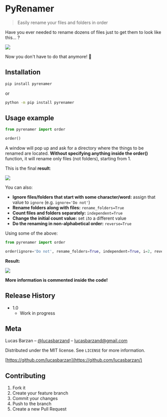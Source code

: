 # PyRenamer
> Easily rename your files and folders in order

Have you ever needed to rename dozens of files just to get them to look like this... ?

![](https://github.com/lucasbarzan/py-renamer/blob/master/header.jpg)

Now you don't have to do that anymore! :tada:

## Installation

```sh
pip install pyrenamer
```
or
```sh
python -m pip install pyrenamer
```

## Usage example

```python
from pyrenamer import order

order()
```
A window will pop up and ask for a directory where the things to be renamed are located. **Without specifying anything inside the order()** function, it will rename only files (not folders), starting from 1.

This is the final **result**:

![](https://github.com/lucasbarzan/py-renamer/blob/master/example1.jpg)

You can also:
* **Ignore files/folders that start with some character/word:** assign that value to `ignore` (e.g. `ignore='Do not'`)
* **Rename folders along with files:** `rename_folders=True`
* **Count files and folders separately:** `independent=True`
* **Change the initial count value:** set `i`to a different value
* **Do the renaming in non-alphabetical order:** `reverse=True`

Using some of the above:
```python
from pyrenamer import order

order(ignore='Do not', rename_folders=True, independent=True, i=2, reverse=False)
```
**Result:**

![](https://github.com/lucasbarzan/py-renamer/blob/master/example2.jpg)

**More information is commented inside the code!**

## Release History

* 1.0
    * Work in progress

## Meta

Lucas Barzan – [@lucasbarzand](https://twitter.com/lucasbarzand) – lucasbarzand@gmail.com

Distributed under the MIT license. See ``LICENSE`` for more information.

[https://github.com/lucasbarzan](https://github.com/lucasbarzan/)

## Contributing

1. Fork it
2. Create your feature branch
3. Commit your changes
4. Push to the branch
5. Create a new Pull Request
